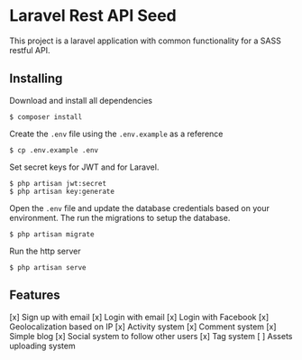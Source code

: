# Laravel Rest API Seed
This project is a laravel application with common functionality for a SASS restful API.

## Installing

Download and install all dependencies
```
$ composer install
```

Create the `.env` file using the `.env.example` as a reference
```
$ cp .env.example .env
```

Set secret keys for JWT and for Laravel.
```
$ php artisan jwt:secret
$ php artisan key:generate
```

Open the `.env` file and update the database credentials based on your environment. The run the migrations to setup the database.

```
$ php artisan migrate
```

Run the http server
```
$ php artisan serve
```

## Features
[x] Sign up with email
[x] Login with email
[x] Login with Facebook
[x] Geolocalization based on IP
[x] Activity system
[x] Comment system
[x] Simple blog
[x] Social system to follow other users
[x] Tag system
[ ] Assets uploading system